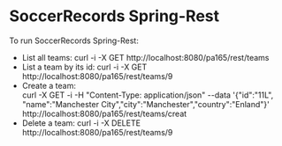 # SoccerRecords Spring-Rest

To run SoccerRecords Spring-Rest:

 - List all teams: 
	curl -i -X GET http://localhost:8080/pa165/rest/teams
 - List a team by its id:
	curl -i -X GET http://localhost:8080/pa165/rest/teams/9
 - Create a team:	
	curl -X GET -i -H "Content-Type: application/json" --data '{"id":"11L", "name":"Manchester City","city":"Manchester","country":"Enland"}' http://localhost:8080/pa165/rest/teams/creat
 - Delete a team:
	curl -i -X DELETE http://localhost:8080/pa165/rest/teams/9

